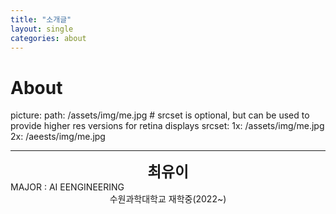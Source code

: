 ```yaml
---
title: "소개글"
layout: single
categories: about
---
```



# About

picture:
    path:            /assets/img/me.jpg
    # srcset is optional, but can be used to provide higher res versions for retina displays
    srcset:
      1x:            /assets/img/me.jpg
      2x:            /aeests/img/me.jpg



* * *
<center>
<span style =
"font-size:170%;
font-weight:bold">
최유이
</span>
</center>

</center>MAJOR : AI EENGINEERING</center>

<center> 수원과학대학교 재학중(2022~) </center>
